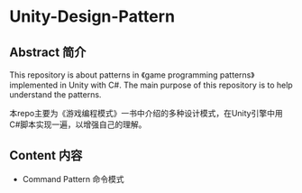 # Unity-Design-Pattern

## Abstract 简介

This repository is about patterns in 《game programming patterns》 implemented in Unity with C#. The main purpose of this repository is to help understand the patterns.

本repo主要为《游戏编程模式》一书中介绍的多种设计模式，在Unity引擎中用C#脚本实现一遍，以增强自己的理解。

## Content 内容

- Command Pattern 命令模式

